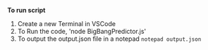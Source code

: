 **To run script**
1) Create a new Terminal in VSCode
2) To Run the code, 
   'node BigBangPredictor.js'
3) To output the output.json file in a notepad
 `notepad output.json `
   
